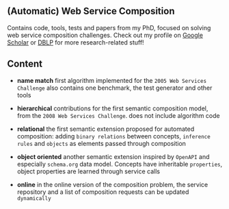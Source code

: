 ## (Automatic) Web Service Composition
Contains code, tools, tests and papers from my PhD, focused on solving web service composition challenges.
Check out my profile on [Google Scholar](https://scholar.google.com/citations?user=jGiwuhwAAAAJ) or [DBLP](https://dblp.uni-trier.de/pers/hd/d/Diac:Paul) for more research-related stuff!

## Content

 * __name match__ first algorithm implemented for the `2005 Web Services Challenge` also contains one benchmark, the test generator and other tools
     
 * __hierarchical__ contributions for the first semantic composition model, from the `2008 Web Services Challenge`. does not include algorithm code

 * __relational__
    the first semantic extension proposed for automated composition: adding `binary relations` between concepts, `inference rules` and `objects` as elements passed through composition

 * __object oriented__
    another semantic extension inspired by `OpenAPI` and especially `schema.org` data model. Concepts have inheritable `properties`, object properties are learned through service calls

 * __online__
    in the online version of the composition problem, the service repository and a list of composition requests can be updated `dynamically`

